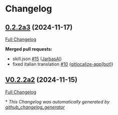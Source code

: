 # Changelog

## [0.2.2a3](https://github.com/OpenVoiceOS/ovos-skill-cmd/tree/0.2.2a3) (2024-11-17)

[Full Changelog](https://github.com/OpenVoiceOS/ovos-skill-cmd/compare/V0.2.2a2...0.2.2a3)

**Merged pull requests:**

- skill.json [\#15](https://github.com/OpenVoiceOS/ovos-skill-cmd/pull/15) ([JarbasAl](https://github.com/JarbasAl))
- fixed italian translation [\#10](https://github.com/OpenVoiceOS/ovos-skill-cmd/pull/10) ([gitlocalize-app[bot]](https://github.com/apps/gitlocalize-app))

## [V0.2.2a2](https://github.com/OpenVoiceOS/ovos-skill-cmd/tree/V0.2.2a2) (2024-11-15)

[Full Changelog](https://github.com/OpenVoiceOS/ovos-skill-cmd/compare/0.2.2...V0.2.2a2)



\* *This Changelog was automatically generated by [github_changelog_generator](https://github.com/github-changelog-generator/github-changelog-generator)*
